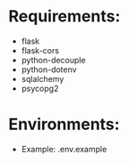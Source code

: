 # Requirements:

- flask
- flask-cors
- python-decouple
- python-dotenv
- sqlalchemy
- psycopg2

# Environments:

- Example: .env.example
